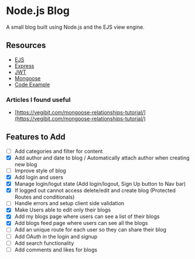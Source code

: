 # Node.js Blog

A small blog built using Node.js and the EJS view engine.

## Resources

- [EJS](https://ejs.co/)
- [Express](https://expressjs.com/)
- [JWT](https://jwt.io/introduction)
- [Mongoose](https://mongoosejs.com/docs/index.html)
- [Code Example](https://github.com/iamshaunjp/node-express-jwt-auth/tree/lesson-18)

### Articles I found useful

- [https://vegibit.com/mongoose-relationships-tutorial/](https://vegibit.com/mongoose-relationships-tutorial/)

## Features to Add

- [ ] Add categories and filter for content
- [x] Add author and date to blog / Automatically attach author when creating new blog
- [ ] Improve style of blog
- [x] Add login and users
- [x] Manage login/logut state (Add login/logout, Sign Up button to Nav bar) 
- [x] If logged out cannot access delete/edit and create blog (Protected Routes and conditionals)
- [ ] Handle errors and setup client side validation
- [x] Make Users able to edit only their blogs
- [x] Add my blogs page where users can see a list of their blogs
- [x] Add blogs feed page where users can see all the blogs
- [ ] Add an unique route for each user so they can share their blog
- [ ] Add OAuth in the login and signup
- [ ] Add search functionality
- [ ] Add comments and likes for blogs